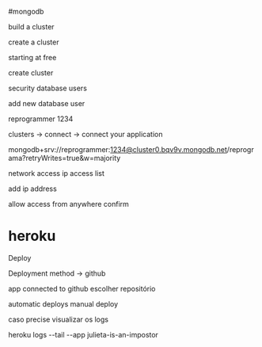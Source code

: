 #mongodb


build a cluster

create a cluster

starting at free

create cluster

security
database users

add new database user

reprogrammer
1234

clusters -> connect -> connect your application

mongodb+srv://reprogrammer:1234@cluster0.bqv9v.mongodb.net/reprograma?retryWrites=true&w=majority


network access
ip access list

add ip address

allow access from anywhere
confirm


# heroku

Deploy

Deployment method -> github

app connected to github
escolher repositório

automatic deploys
manual deploy

caso precise visualizar os logs

heroku logs --tail --app julieta-is-an-impostor